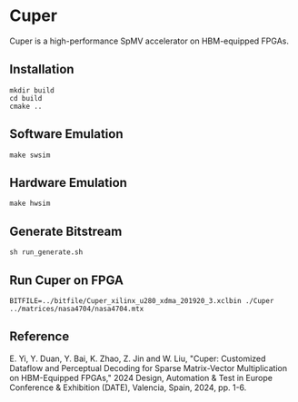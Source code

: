 # Cuper

Cuper is a high-performance SpMV accelerator on HBM-equipped FPGAs.

## Installation

```text
mkdir build
cd build
cmake ..
```

## Software Emulation

```text
make swsim
```

## Hardware Emulation

```text
make hwsim
```

## Generate Bitstream

```text
sh run_generate.sh
```

## Run Cuper on FPGA

```text
BITFILE=../bitfile/Cuper_xilinx_u280_xdma_201920_3.xclbin ./Cuper ../matrices/nasa4704/nasa4704.mtx
```

## Reference

E. Yi, Y. Duan, Y. Bai, K. Zhao, Z. Jin and W. Liu, "Cuper: Customized Dataflow and Perceptual Decoding for Sparse Matrix-Vector Multiplication on HBM-Equipped FPGAs," 2024 Design, Automation & Test in Europe Conference & Exhibition (DATE), Valencia, Spain, 2024, pp. 1-6.